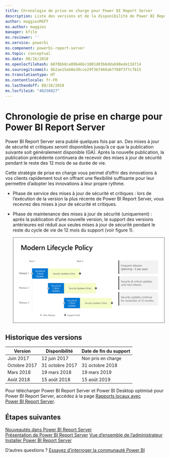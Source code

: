 ```yaml
---
title: Chronologie de prise en charge pour Power BI Report Server
description: Liste des versions et de la disponibilité de Power BI Report Server.
author: maggiesMSFT
ms.author: maggies
manager: kfile
ms.reviewer: ''
ms.service: powerbi
ms.component: powerbi-report-server
ms.topic: conceptual
ms.date: 08/16/2018
ms.openlocfilehash: 6070bb8ce09b46bc1001d03b6ddab98ede13d714
ms.sourcegitcommit: 8b2ae15eb0e39cce29f3bf466ab7768f3f7c7815
ms.translationtype: HT
ms.contentlocale: fr-FR
ms.lasthandoff: 08/16/2018
ms.locfileid: "40256827"
---
```

# <a name="support-timeline-for-power-bi-report-server"></a>Chronologie de prise en charge pour Power BI Report Server

Power BI Report Server sera publié quelques fois par an. Des mises à jour de sécurité et critiques seront disponibles jusqu’à ce que la publication suivante soit généralement disponible (GA). Après la nouvelle publication, la publication précédente continuera de recevoir des mises à jour de sécurité pendant le reste des 12 mois de sa durée de vie.

Cette stratégie de prise en charge vous permet d’offrir des innovations à vos clients rapidement tout en offrant une flexibilité suffisante pour leur permettre d’adopter les innovations à leur propre rythme.

* Phase de service des mises à jour de sécurité et critiques : lors de l’exécution de la version la plus récente de Power BI Report Server, vous recevrez des mises à jour de sécurité et critiques.
* Phase de maintenance des mises à jour de sécurité (uniquement) : après la publication d’une nouvelle version, le support des versions antérieures est réduit aux seules mises à jour de sécurité pendant le reste du cycle de vie de 12 mois du support (voir figure 1).

    ![Graphique illustrant la plage de temps de prise en charge](media/support-timeline/report-server-support-timeline-overall.png)

## <a name="version-history"></a>Historique des versions

| **Version** | **Disponibilité** | **Date de fin du support** |
| --- | --- | --- |
| Juin 2017 |12 juin 2017 |Non pris en charge |
| Octobre 2017 |31 octobre 2017 |31 octobre 2018 |
| Mars 2018 | 19 mars 2018 | 19 mars 2019 |
| Août 2018 | 15 août 2018 | 15 août 2019 |

Pour télécharger Power BI Report Server et Power BI Desktop optimisé pour Power BI Report Server, accédez à la page [Rapports locaux avec Power BI Report Server](https://powerbi.microsoft.com/report-server/).

## <a name="next-steps"></a>Étapes suivantes
[Nouveautés dans Power BI Report Server](whats-new.md)  
[Présentation de Power BI Report Server](get-started.md)
[Vue d’ensemble de l’administrateur](admin-handbook-overview.md)  
[Installer Power BI Report Server](install-report-server.md)  

D’autres questions ? [Essayez d’interroger la communauté Power BI](https://community.powerbi.com/)